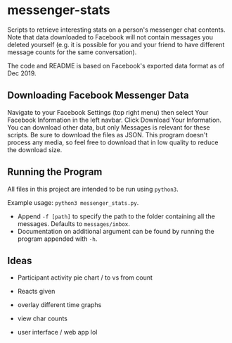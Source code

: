 # messenger-stats

Scripts to retrieve interesting stats on a person's messenger chat contents.
Note that data downloaded to Facebook will not contain messages you deleted
yourself (e.g. it is possible for you and your friend to have different
message counts for the same conversation).

The code and README is based on Facebook's exported data format as of Dec 2019.

## Downloading Facebook Messenger Data

Navigate to your Facebook Settings (top right menu) then select Your Facebook
Information in the left navbar. Click Download Your Information. You can
download other data, but only Messages is relevant for these scripts. Be sure
to download the files as JSON. This program doesn't process any media, so feel
free to download that in low quality to reduce the download size.

## Running the Program

All files in this project are intended to be run using `python3`.

Example usage: `python3 messenger_stats.py`.

* Append `-f [path]` to specify the path to the folder containing all the
  messages. Defaults to `messages/inbox`.
* Documentation on additional argument can be found by running the program
  appended with `-h`.

## Ideas

* Participant activity pie chart / to vs from count
* Reacts given

* overlay different time graphs
* view char counts
* user interface / web app lol
